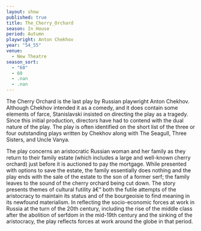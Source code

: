 ```yaml
---
layout: show
published: true
title: The_Cherry_Orchard
season: In House
period: Autumn
playwright: Anton Chekhov
year: "54_55"
venue: 
  - New Theatre
season_sort: 
  - "60"
  - 60
  - .nan
  - .nan
---
```



The Cherry Orchard is the last play by Russian playwright Anton Chekhov. Although Chekhov intended it as a comedy, and it does contain some elements of farce, Stanislavski insisted on directing the play as a tragedy. Since this initial production, directors have had to contend with the dual nature of the play. The play is often identified on the short list of the three or four outstanding plays written by Chekhov along with The Seagull, Three Sisters, and Uncle Vanya.

The play concerns an aristocratic Russian woman and her family as they return to their family estate (which includes a large and well-known cherry orchard) just before it is auctioned to pay the mortgage. While presented with options to save the estate, the family essentially does nothing and the play ends with the sale of the estate to the son of a former serf; the family leaves to the sound of the cherry orchard being cut down. The story presents themes of cultural futility â€“ both the futile attempts of the aristocracy to maintain its status and of the bourgeoisie to find meaning in its newfound materialism. In reflecting the socio-economic forces at work in Russia at the turn of the 20th century, including the rise of the middle class after the abolition of serfdom in the mid-19th century and the sinking of the aristocracy, the play reflects forces at work around the globe in that period.
